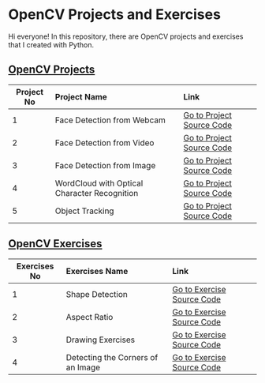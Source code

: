 # OpenCV Projects and Exercises
 
Hi everyone! In this repository, there are OpenCV projects and exercises that I created with Python. 

## [OpenCV Projects](https://github.com/keremkargin0/OpenCV-Exercises-and-Applications/tree/main/Applications)


| Project No     | Project Name                                             | Link                                   |
| ---------------|:---------------------------------------------------------|:---------------------------------------|
| 1              | Face Detection from Webcam                               | [Go to Project Source Code](https://github.com/keremkargin0/OpenCV-Projects-and-Exercises/blob/main/Projects/01.Face%20Detection%20from%20Webcam.py) |
| 2              | Face Detection from Video                                | [Go to Project Source Code](https://github.com/keremkargin0/OpenCV-Projects-and-Exercises/blob/main/Projects/02.Face%20Detection%20from%20Video.py) |
| 3              | Face Detection from Image                                | [Go to Project Source Code](https://github.com/keremkargin0/OpenCV-Projects-and-Exercises/blob/main/Projects/03.Face%20Detection%20from%20Image.py) |
| 4              | WordCloud with Optical Character Recognition             | [Go to Project Source Code](https://github.com/keremkargin0/OpenCV-Projects-and-Exercises/blob/main/Projects/04.WordCloud%20with%20Optical%20Character%20Recognition.py) |
| 5              | Object Tracking                                          | [Go to Project Source Code](https://github.com/keremkargin0/OpenCV-Projects-and-Exercises/blob/main/Projects/05.Object%20Tracking.py) |


## [OpenCV Exercises](https://github.com/keremkargin0/OpenCV-Exercises-and-Applications/tree/main/Exercises)

| Exercises No     | Exercises Name                                           | Link                                   |
| -----------------|:---------------------------------------------------------|:---------------------------------------|
| 1                | Shape Detection                                          | [Go to Exercise Source Code](https://github.com/keremkargin0/OpenCV-Projects-and-Exercises/blob/main/Exercises/01.Shape%20Detection.py) |
| 2                | Aspect Ratio                                             | [Go to Exercise Source Code](https://github.com/keremkargin0/OpenCV-Projects-and-Exercises/blob/main/Exercises/02.Aspect%20Ratio.py) |
| 3                | Drawing Exercises                                        | [Go to Exercise Source Code](https://github.com/keremkargin0/OpenCV-Projects-and-Exercises/blob/main/Exercises/03.Drawing%20Exercises.py) |
| 4                | Detecting the Corners of an Image                        | [Go to Exercise Source Code](https://github.com/keremkargin0/OpenCV-Projects-and-Exercises/blob/main/Exercises/04.Detecting%20the%20Corners%20of%20an%20Image.py) |
